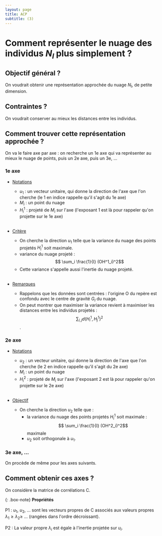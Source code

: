 ```yaml
---
layout: page
title: ACP
subtitle: (3)
---
```



# Comment représenter le nuage des individus $N_I$ plus simplement ? 

## Objectif général ? 

On voudrait obtenir une représentation approchée du nuage $N_I$, de petite dimension.

## Contraintes ?

On voudrait conserver au mieux les distances entre les individus. 

##  Comment trouver cette représentation approchée ? 

On va le faire axe par axe : on recherche un 1e axe qui va représenter au mieux le nuage de points, puis un 2e axe, puis un 3e, ...

### 1e axe

* <u>Notations</u>
  * $u_1$ : un vecteur unitaire, qui donne la direction de l'axe que l'on cherche (le 1 en indice rappelle qu'il s'agit du 1e axe)
  * $M_i$ : un point du nuage
  * $H^1_i$ : projeté de $M_i$ sur l'axe (l'exposant 1 est là pour rappeler qu'on projette sur le 1e axe) <br/><br/>

* <u>Critère</u>
  * On cherche la direction $u_1$ telle que la variance du nuage des points projetés $H^1_i$ soit maximale.
  * variance du nuage projeté : $$ \sum_i \frac{1}{I} (OH^1_i)^2$$    
  * Cette variance s'appelle aussi l'inertie du nuage projeté. <br/><br/>
  
* <u>Remarques</u>
  * Rappelons que les données sont centrées : l'origine O du repère est confondu avec le centre de gravité $G_I$ du nuage. 
  * On peut montrer que maximiser la variance revient à maximiser les distances entre les individus projetés : $$\sum_{i,j} d(H^1_i,H^1_j)^2$$. 

### 2e axe

* <u>Notations</u>
  * $u_2$ : un vecteur unitaire, qui donne la direction de l'axe que l'on cherche (le 2 en indice rappelle qu'il s'agit du 2e axe)
  * $M_i$ : un point du nuage
  * $H^2_i$ : projeté de $M_i$ sur l'axe (l'exposant 2 est là pour rappeler qu'on projette sur le 2e axe) <br/><br/>

* <u>Objectif</u>
  * On cherche la direction $u_2$ telle que :
    * la variance du nuage des points projetés $H^1_i$ soit maximale : $$ \sum_i \frac{1}{I} (OH^2_i)^2$$ maximale
    * $u_2$ soit orthogonale à $u_1$.

### 3e axe, ...

On procède de même pour les axes suivants.


## Comment obtenir ces axes ? 

On considère la matrice de corrélations C. 

{: .box-note}
**Propriétés** <br/><br/>
P1 : $u_1$, $u_2$, ... sont les vecteurs propres de C associés aux valeurs propres $\lambda_1 \geq  \lambda_2 \geq$ ... (rangées dans l'ordre décroissant). <br/><br/>
P2 : La valeur propre $\lambda_i$ est égale à l'inertie projetée sur $u_i$.
